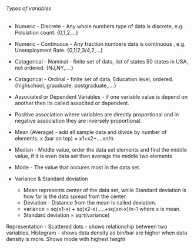 ###### Types of variables
- Numeric - Discrete - Any whole numbers type of data is discrete, e.g. Polulation count. {0,1,2,...}
- Numeric - Continuous - Any fraction numbers data is continuous , e.g. Unemployment Rate. {0,1/2,3/4,2,...}
- Catagorical - Nominal - finite set of data, list of states 50 states in USA, not ordered. {NJ,NY,....}
- Catagorical - Ordinal - finite set of data, Education level, ordered. {highschool, grauduate, postgraduate,....}

- Associated or Dependent Variables - if one variable value is depend on another then its called associted or dependent.
- Positive association where variables are directly proportional and in negative association they are inversely proportional.

- Mean (Average) - add all sample data and divide by number of elements. x (bar on top) = x1+x2+....xn/n 
- Median - Middle value, order the data set elements and find the middle value, if it is even data set then average the middle two elements 
- Mode - The value that occures most in the data set.

- Variance & Standard deviation 
  - Mean represents center of the data set, while Standard deviation is how far is the data spread from the center.
  - Deviation - Distance from the mean is called deviation.
  - variance = sq(x1-x) + sq(x2-x).....+sq(xn-x)/n-1 where x is mean.
  - Standard deviation = sqrt(variance)
  
Representation - 
Scattered dots - shows relationship between two variables.
Histogram - shows data density as bin/bar are higher when data density is more. Shows mode with highest height


